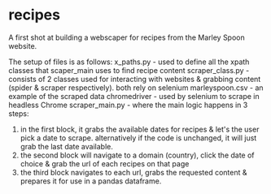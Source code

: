 # recipes
A first shot at building a webscaper for recipes from the Marley Spoon website. 

The setup of files is as follows:
x_paths.py - used to define all the xpath classes that scaper_main uses to find recipe content
scraper_class.py - consists of 2 classes used for interacting with websites & grabbing content (spider & scraper respectively). both rely on selenium
marleyspoon.csv - an example of the scraped data
chromedriver - used by selenium to scrape in headless Chrome
scraper_main.py - where the main logic happens in 3 steps:
  1. in the first block, it grabs the available dates for recipes & let's the user pick a date to scrape. alternatively if the code is unchanged, it will just grab the last date available.
  2. the second block will navigate to a domain (country), click the date of choice & grab the url of each recipes on that page
  3. the third block navigates to each url, grabs the requested content & prepares it for use in a pandas dataframe.

